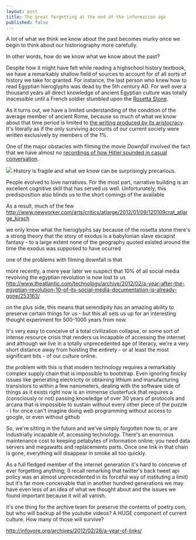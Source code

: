 ```yaml
---
layout: post
title: The great forgetting at the end of the information age
published: false
---
```



A lot of what we think we know about the past becomes murky once we begin to think about our historiography more carefully. 

In other words, how do we know what we know about the past?

Despite how it might have felt while reading a highschool history textbook, we have a remarkably shallow field of sources to account for of all sorts of history we take for granted. For instance, the last person who knew how to read Egyptian hieroglyphs was dead by the 5th century AD. For well over a thousand years all direct knowledge of ancient Egyptian culture was totally inacessible until a French soldier stumbled upon the [Rosetta Stone](http://en.wikipedia.org/wiki/Rosetta_Stone). 


As it turns out, we have a limited understanding of the condition of the average member of ancient Rome, because so much of what we know about that time period is limited to [the writing produced by its aristocracy](http://www.newyorker.com/arts/critics/atlarge/2012/01/09/120109crat_atlarge_kirsch). It's literally as if the only surviving accounts of our current society were written exclusively by members of the 1%.

One of the major obstacles with filming the movie *Downfall* involved the fact that we have almost no [recordings of how Hitler sounded in casual conversation](http://en.wikipedia.org/wiki/Carl_Gustaf_Emil_Mannerheim#Visit_by_Adolf_Hitler).

<img src="http://pbfcomics.com/archive_b/PBF209-Now_Showing.jpg" style = "max-width: 150%"/>
History is fragile and what we know can be surprisingly precarious.

People evolved to love narratives. For the most part, narrative building is an excellent cognitive skill that has served us well. Unfortunately, this predisposition also blinds us to the short comings of the available





 As a result, much of the few   http://www.newyorker.com/arts/critics/atlarge/2012/01/09/120109crat_atlarge_kirsch


we only know what the hieroglyphs say because of the rosetta stone
there's a strong theory that the story of exodus is a babylonian slave escapist fantasy - to a large extent none of the geography quoted existed around the time the exodus was supposed to have ocurred


one of the problems with filming downfall is that 

more recently, a mere year later we suspect that 10% of all social media revolving the egyptian revolution is now lost to us http://www.theatlantic.com/technology/archive/2012/02/a-year-after-the-egyptian-revolution-10-of-its-social-media-documentation-is-already-gone/253163/

on the plus side, this means that serendipity has an amazing ability to preserve certain things for us - but this all sets us up for an interesting thought experiment for 500-1000 years from now.

It's very easy to conceive of a total civilization collapse, or some sort of intense resource crisis that renders us incapable of accessing the internet and although we live in a totally unprecedented age of literacy, we're a very short distance away from hoisting the entirety - or at least the most significant bits - of our culture online.

the problem with this is that modern technology requires a remarkably complex supply chain that is impossible to bootstrap. Even ignoring finicky issues like generating electricity or obtaining lithium and manufacturing transistors to within a few nanometers, dealing with the software side of things as it exists right now is an immense clusterfuck that requires a (consciously or not) passing knowledge of over 30 years of protocols and arcana that is impossible to sustain without every other piece of the puzzle - i for once can't imagine doing web programming without access to google, or even without github 

So, we're sitting in the future and we've simply forgotten how to, or are industrially incapable of, accessing technology. There's an enormous maintenance cost to keeping petabytes of information online; you need data servers and megawatts and replacements parts. Once one link in that chain is gone, everything will disappear in smoke all too quickly.

As a full fledged member of the internet generation it's hard to conceive of ever forgetting anything; (I recall remarking that twitter's back tweet api policy was an almost unprecedented in its forceful way of instituting a limit) but it's far more conceivable that in another hundred generations we may have even less of an idea of what we thought about and the issues we found important because it will all vanish.

it's one thing for the archive team for preserve the contents of poetry.com, but who will backup all the youtube videos? A HUGE component of current culture. How many of those will survive?

http://infovore.org/archives/2012/02/26/a-year-of-links/

